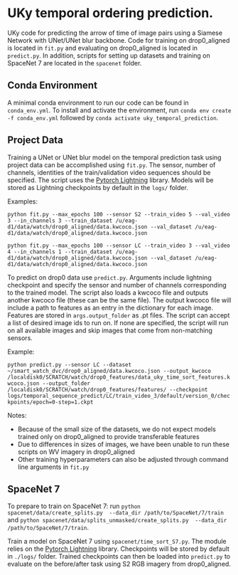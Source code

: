 UKy temporal ordering prediction.
====

UKy code for predicting the arrow of time of image pairs using a Siamese Network with UNet/UNet blur backbone. Code for training on drop0_aligned is located in `fit.py` and evaluating on drop0_aligned is located in `predict.py`. In addition, scripts for setting up datasets and training on SpaceNet 7 are located in the `spacenet` folder. 

Conda Environment
----
A minimal conda environment to run our code can be found in `conda_env.yml`. To install and activate the environment, run `conda env create -f conda_env.yml` followed by `conda activate uky_temporal_prediction`.

Project Data
----
Training a UNet or UNet blur model on the temporal prediction task using project data can be accomplished using `fit.py`. The sensor, number of channels, identities of the train/validation video sequences should be specified. The script uses the [Pytorch Lightning](https://www.pytorchlightning.ai/) library. Models will be stored as Lightning checkpoints by default in the `logs/` folder. 

Examples: 

`python fit.py --max_epochs 100 --sensor S2 --train_video 5 --val_video 3 --in_channels 3 --train_dataset /u/eag-d1/data/watch/drop0_aligned/data.kwcoco.json --val_dataset /u/eag-d1/data/watch/drop0_aligned/data.kwcoco.json`

`python fit.py --max_epochs 100 --sensor LC --train_video 3 --val_video 4 --in_channels 1 --train_dataset /u/eag-d1/data/watch/drop0_aligned/data.kwcoco.json --val_dataset /u/eag-d1/data/watch/drop0_aligned/data.kwcoco.json`

To predict on drop0 data use `predict.py`. Arguments include lightning checkpoint and specify the sensor and number of channels corresponding to the trained model. The script also loads a kwcoco file and outputs another kwcoco file (these can be the same file). The output kwcoco file will include a path to features as an entry in the dictionary for each image. Features are stored in `args.output_folder` as .pt files. The script can accept a list of desired image ids to run on. If none are specified, the script will run on all available images and skip images that come from non-matching sensors.

Example: 

`python predict.py --sensor LC --dataset ~/smart_watch_dvc/drop0_aligned/data.kwcoco.json --output_kwcoco /localdisk0/SCRATCH/watch/drop0_features/data_uky_time_sort_features.kwcoco.json --output_folder /localdisk0/SCRATCH/watch/drop0_features/features/ --checkpoint logs/temporal_sequence_predict/LC/train_video_3/default/version_0/checkpoints/epoch=0-step=1.ckpt`


Notes:
- Because of the small size of the datasets, we do not expect models trained only on drop0_aligned to provide transferable features
- Due to differences in sizes of images, we have been unable to run these scripts on WV imagery in drop0_aligned
- Other training hyperparameters can also be adjusted through command line arguments in `fit.py`

SpaceNet 7
----
To prepare to train on SpaceNet 7: run `python spacenet/data/create_splits.py  --data_dir /path/to/SpaceNet/7/train` and `python spacenet/data/splits_unmasked/create_splits.py  --data_dir /path/to/SpaceNet/7/train`.

Train a model on SpaceNet 7 using `spacenet/time_sort_S7.py`. The module relies on the [Pytorch Lightning](https://www.pytorchlightning.ai/) library. Checkpoints will be stored by default in `./logs/` folder. Trained checkpoints can then be loaded into `predict.py` to evaluate on the before/after task using S2 RGB imagery from drop0_aligned.

